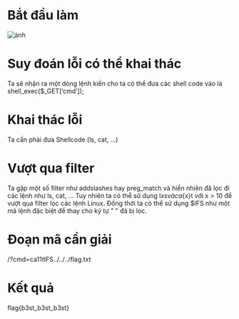 # Bắt đầu làm
![ảnh](https://user-images.githubusercontent.com/20945393/115722846-99cbc180-a3a9-11eb-8dba-12daef429745.png)
# Suy đoán lỗi có thể khai thác
Ta sẽ nhận ra một dòng lệnh kiến cho ta có thể đưa các shell code vào là shell_exec($_GET[‘cmd’]);
# Khai thác lỗi
Ta cần phải đưa Shellcode (ls, cat, ...)
# Vượt qua filter
Ta gặp một số filter như addslashes hay preg_match và hiển nhiên đã lọc đi các lệnh như ls, cat, ...
Tuy nhiên ta có thể sử dụng l${x}s và ca${x}t với x > 10 để vượt qua filter lọc các lệnh Linux.
Đồng thời ta có thể sử dụng $IFS như một mã lệnh đặc biệt để thay cho ký tự " " đã bị lọc.
# Đoạn mã cần giải
/?cmd=ca${11}t$IFS../../../flag.txt
# Kết quả
flag{b3st_b3st_b3st} 
